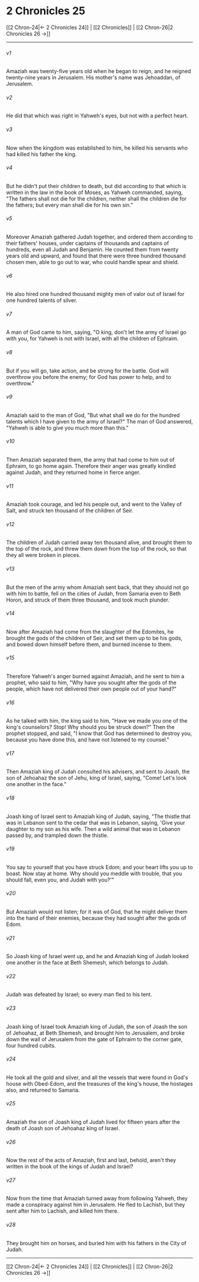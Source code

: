 # 2 Chronicles 25

[[2 Chron-24|← 2 Chronicles 24]] | [[2 Chronicles]] | [[2 Chron-26|2 Chronicles 26 →]]
***



###### v1 
Amaziah was twenty-five years old when he began to reign, and he reigned twenty-nine years in Jerusalem. His mother's name was Jehoaddan, of Jerusalem. 

###### v2 
He did that which was right in Yahweh's eyes, but not with a perfect heart. 

###### v3 
Now when the kingdom was established to him, he killed his servants who had killed his father the king. 

###### v4 
But he didn't put their children to death, but did according to that which is written in the law in the book of Moses, as Yahweh commanded, saying, "The fathers shall not die for the children, neither shall the children die for the fathers; but every man shall die for his own sin." 

###### v5 
Moreover Amaziah gathered Judah together, and ordered them according to their fathers' houses, under captains of thousands and captains of hundreds, even all Judah and Benjamin. He counted them from twenty years old and upward, and found that there were three hundred thousand chosen men, able to go out to war, who could handle spear and shield. 

###### v6 
He also hired one hundred thousand mighty men of valor out of Israel for one hundred talents of silver. 

###### v7 
A man of God came to him, saying, "O king, don't let the army of Israel go with you, for Yahweh is not with Israel, with all the children of Ephraim. 

###### v8 
But if you will go, take action, and be strong for the battle. God will overthrow you before the enemy; for God has power to help, and to overthrow." 

###### v9 
Amaziah said to the man of God, "But what shall we do for the hundred talents which I have given to the army of Israel?" The man of God answered, "Yahweh is able to give you much more than this." 

###### v10 
Then Amaziah separated them, the army that had come to him out of Ephraim, to go home again. Therefore their anger was greatly kindled against Judah, and they returned home in fierce anger. 

###### v11 
Amaziah took courage, and led his people out, and went to the Valley of Salt, and struck ten thousand of the children of Seir. 

###### v12 
The children of Judah carried away ten thousand alive, and brought them to the top of the rock, and threw them down from the top of the rock, so that they all were broken in pieces. 

###### v13 
But the men of the army whom Amaziah sent back, that they should not go with him to battle, fell on the cities of Judah, from Samaria even to Beth Horon, and struck of them three thousand, and took much plunder. 

###### v14 
Now after Amaziah had come from the slaughter of the Edomites, he brought the gods of the children of Seir, and set them up to be his gods, and bowed down himself before them, and burned incense to them. 

###### v15 
Therefore Yahweh's anger burned against Amaziah, and he sent to him a prophet, who said to him, "Why have you sought after the gods of the people, which have not delivered their own people out of your hand?" 

###### v16 
As he talked with him, the king said to him, "Have we made you one of the king's counselors? Stop! Why should you be struck down?" Then the prophet stopped, and said, "I know that God has determined to destroy you, because you have done this, and have not listened to my counsel." 

###### v17 
Then Amaziah king of Judah consulted his advisers, and sent to Joash, the son of Jehoahaz the son of Jehu, king of Israel, saying, "Come! Let's look one another in the face." 

###### v18 
Joash king of Israel sent to Amaziah king of Judah, saying, "The thistle that was in Lebanon sent to the cedar that was in Lebanon, saying, 'Give your daughter to my son as his wife. Then a wild animal that was in Lebanon passed by, and trampled down the thistle. 

###### v19 
You say to yourself that you have struck Edom; and your heart lifts you up to boast. Now stay at home. Why should you meddle with trouble, that you should fall, even you, and Judah with you?'" 

###### v20 
But Amaziah would not listen; for it was of God, that he might deliver them into the hand of their enemies, because they had sought after the gods of Edom. 

###### v21 
So Joash king of Israel went up, and he and Amaziah king of Judah looked one another in the face at Beth Shemesh, which belongs to Judah. 

###### v22 
Judah was defeated by Israel; so every man fled to his tent. 

###### v23 
Joash king of Israel took Amaziah king of Judah, the son of Joash the son of Jehoahaz, at Beth Shemesh, and brought him to Jerusalem, and broke down the wall of Jerusalem from the gate of Ephraim to the corner gate, four hundred cubits. 

###### v24 
He took all the gold and silver, and all the vessels that were found in God's house with Obed-Edom, and the treasures of the king's house, the hostages also, and returned to Samaria. 

###### v25 
Amaziah the son of Joash king of Judah lived for fifteen years after the death of Joash son of Jehoahaz king of Israel. 

###### v26 
Now the rest of the acts of Amaziah, first and last, behold, aren't they written in the book of the kings of Judah and Israel? 

###### v27 
Now from the time that Amaziah turned away from following Yahweh, they made a conspiracy against him in Jerusalem. He fled to Lachish, but they sent after him to Lachish, and killed him there. 

###### v28 
They brought him on horses, and buried him with his fathers in the City of Judah.

***
[[2 Chron-24|← 2 Chronicles 24]] | [[2 Chronicles]] | [[2 Chron-26|2 Chronicles 26 →]]
